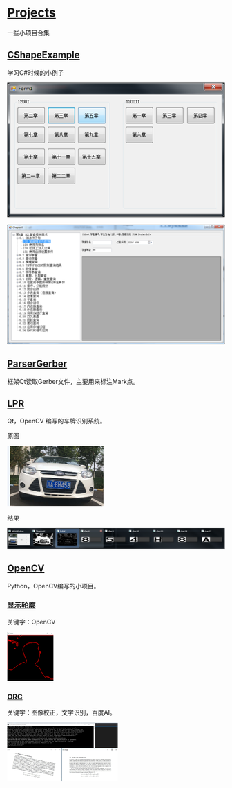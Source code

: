 # [Projects](https://github.com/GuidoLuo0521/Projects)
一些小项目合集



## [CShapeExample](https://github.com/GuidoLuo0521/Projects/tree/master/CShapeExample)

学习C#时候的小例子

![1626678442773](images/1626678442773.png)

![1626678517928](images/1626678517928.png)

## [ParserGerber](https://github.com/GuidoLuo0521/Projects/tree/master/ParserGerber)

框架Qt读取Gerber文件，主要用来标注Mark点。



## **[LPR](https://github.com/GuidoLuo0521/Projects/tree/master/LPR)**

Qt，OpenCV 编写的车牌识别系统。

原图

<img src="images/1626676548274.png" alt="1626676548274" style="zoom:25%;" />

结果

![1626676608596](images/1626676608596.png)

## [OpenCV](https://github.com/GuidoLuo0521/Projects/tree/master/OpenCV)

Python，OpenCV编写的小项目。

### [显示轮廓](https://github.com/GuidoLuo0521/Projects/blob/master/OpenCV/findContoursOnVideo.py)

关键字：OpenCV

<img src="images/1626676405732.png" alt="1626676405732" style="zoom:25%;" />



### [ORC](https://github.com/GuidoLuo0521/Projects/blob/master/OpenCV/EasyORC.py)

关键字：图像校正，文字识别，百度AI。

<img src="images/1626676465545.png" alt="1626676465545" style="zoom: 25%;" />